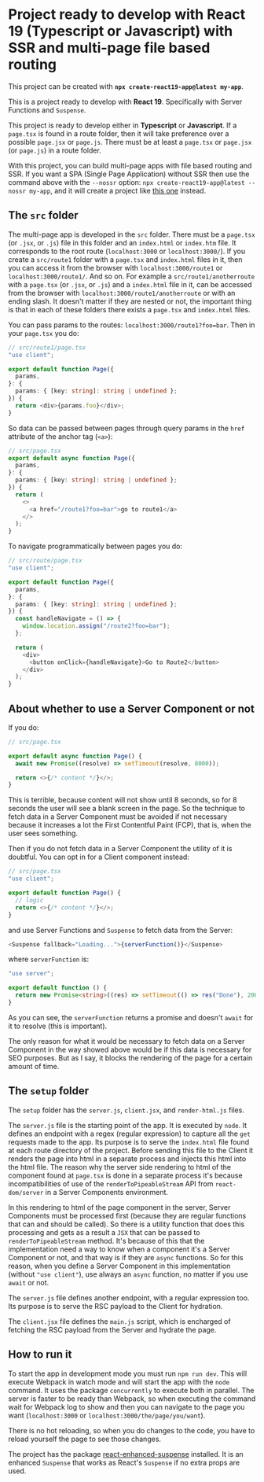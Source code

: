 # Project ready to develop with React 19 (Typescript or Javascript) with SSR and multi-page file based routing

This project can be created with **`npx create-react19-app@latest my-app`**.

This is a project ready to develop with **React 19**. Specifically with Server Functions and `Suspense`.

This project is ready to develop either in **Typescript** or **Javascript**. If a `page.tsx` is found in a route folder, then it will take preference over a possible `page.jsx` or `page.js`. There must be at least a `page.tsx` or `page.jsx` (or `page.js`) in a route folder.

With this project, you can build multi-page apps with file based routing and SSR. If you want a SPA (Single Page Application) without SSR then use the command above with the `--nossr` option: `npx create-react19-app@latest --nossr my-app`, and it will create a project like [this one](https://github.com/roggc/react19) instead.

## The `src` folder

The multi-page app is developed in the `src` folder. There must be a `page.tsx` (or `.jsx`, or `.js`) file in this folder and an `index.html` or `index.htm` file. It corresponds to the root route (`localhost:3000` or `localhost:3000/`). If you create a `src/route1` folder with a `page.tsx` and `index.html` files in it, then you can access it from the browser with `localhost:3000/route1` or `localhost:3000/route1/`. And so on. For example a `src/route1/anotherroute` with a `page.tsx` (or `.jsx`, or `.js`) and a `index.html` file in it, can be accessed from the browser with `localhost:3000/route1/anotherroute` or with an ending slash. It doesn't matter if they are nested or not, the important thing is that in each of these folders there exists a `page.tsx` and `index.html` files.

You can pass params to the routes: `localhost:3000/route1?foo=bar`. Then in your `page.tsx` you do:

```typescript
// src/route1/page.tsx
"use client";

export default function Page({
  params,
}: {
  params: { [key: string]: string | undefined };
}) {
  return <div>{params.foo}</div>;
}
```

So data can be passed between pages through query params in the `href` attribute of the anchor tag (`<a>`):

```typescript
// src/page.tsx
export default async function Page({
  params,
}: {
  params: { [key: string]: string | undefined };
}) {
  return (
    <>
      <a href="/route1?foo=bar">go to route1</a>
    </>
  );
}
```

To navigate programmatically between pages you do:

```typescript
// src/route/page.tsx
"use client";

export default function Page({
  params,
}: {
  params: { [key: string]: string | undefined };
}) {
  const handleNavigate = () => {
    window.location.assign("/route2?foo=bar");
  };

  return (
    <div>
      <button onClick={handleNavigate}>Go to Route2</button>
    </div>
  );
}
```

## About whether to use a Server Component or not

If you do:

```typescript
// src/page.tsx

export default async function Page() {
  await new Promise((resolve) => setTimeout(resolve, 8000));

  return <>{/* content */}</>;
}
```

This is terrible, because content will not show until 8 seconds, so for 8 seconds the user will see a blank screen in the page. So the technique to fetch data in a Server Component must be avoided if not necessary because it increases a lot the First Contentful Paint (FCP), that is, when the user sees something.

Then if you do not fetch data in a Server Component the utility of it is doubtful. You can opt in for a Client component instead:

```typescript
// src/page.tsx
"use client";

export default function Page() {
  // logic
  return <>{/* content */}</>;
}
```

and use Server Functions and `Suspense` to fetch data from the Server:

```typescript
<Suspense fallback="Loading...">{serverFunction()}</Suspense>
```

where `serverFunction` is:

```typescript
"use server";

export default function () {
  return new Promise<string>((res) => setTimeout(() => res("Done"), 2000));
}
```

As you can see, the `serverFunction` returns a promise and doesn't `await` for it to resolve (this is important).

The only reason for what it would be necessary to fetch data on a Server Component in the way showed above would be if this data is necessary for SEO purposes. But as I say, it blocks the rendering of the page for a certain amount of time.

## The `setup` folder

The `setup` folder has the `server.js`, `client.jsx`, and `render-html.js` files.

The `server.js` file is the starting point of the app. It is executed by `node`. It defines an endpoint with a regex (regular expression) to capture all the `get` requests made to the app. Its purpose is to serve the `index.html` file found at each route directory of the project. Before sending this file to the Client it renders the page into html in a separate process and injects this html into the html file. The reason why the server side rendering to html of the component found at `page.tsx` is done in a separate process it's because incompatibilities of use of the `renderToPipeableStream` API from `react-dom/server` in a Server Components environment.

In this rendering to html of the page component in the server, Server Components must be processed first (because they are regular functions that can and should be called). So there is a utility function that does this processing and gets as a result a `JSX` that can be passed to `renderToPipeableStream` method. It's because of this that the implementation need a way to know when a component it's a Server Component or not, and that way is if they are `async` functions. So for this reason, when you define a Server Component in this implementation (without `"use client"`), use always an `async` function, no matter if you use `await` or not.

The `server.js` file defines another endpoint, with a regular expression too. Its purpose is to serve the RSC payload to the Client for hydration.

The `client.jsx` file defines the `main.js` script, which is encharged of fetching the RSC payload from the Server and hydrate the page.

## How to run it

To start the app in development mode you must run `npm run dev`. This will execute Webpack in watch mode and will start the app with the `node` command. It uses the package `concurrently` to execute both in parallel. The server is faster to be ready than Webpack, so when executing the command wait for Webpack log to show and then you can navigate to the page you want (`localhost:3000` or `localhost:3000/the/page/you/want`).

There is no hot reloading, so when you do changes to the code, you have to reload yourself the page to see those changes.

The project has the package [react-enhanced-suspense](https://www.npmjs.com/package/react-enhanced-suspense) installed. It is an enhanced `Suspense` that works as React's `Suspense` if no extra props are used.
